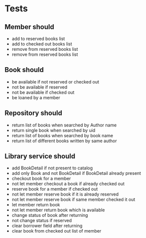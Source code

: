 # Tests

## Member should
- add to reserved books list
- add to checked out books list
- remove from reserved books list
- remove from reserved books list

## Book should
- be available if not reserved or checked out
- not be available if reserved
- not be available if checked out
- be loaned by a member


## Repository should
- return list of books when searched by Author name
- return single book when searched by uid
- return list of books when searched by book name
- return list of different books written by same author


## Library service should
- add BookDetail if not present to catalog
- add only Book and not BookDetail if BookDetail already present
- checkout book for a member
- not let member checkout a book if already checked out
- reserve book for a member if checked out
- not let member reserve book if it is already reserved
- not let member reserve book if same member checked it out
- let member return book
- not let member return book which is available
- change status of book after returning
- not change status if reserved
- clear borrower field after returning
- clear book from checked out list of member
